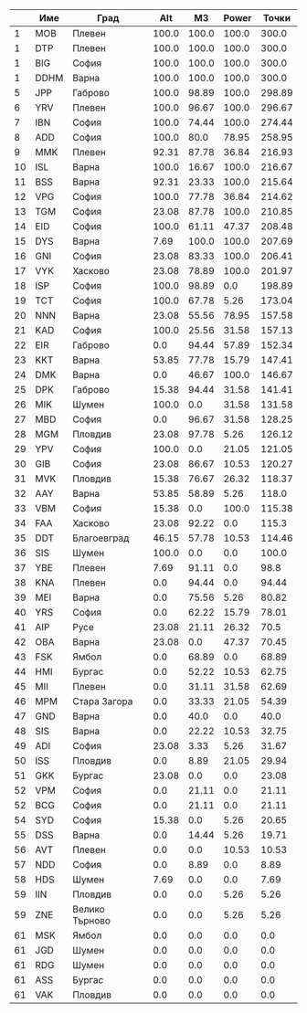 | |Име|Град|Alt|M3|Power|Точки|
|---|---|---|---|---|---|---|
|1|MOB|Плевен|100.0|100.0|100.0|300.0|
|1|DTP|Плевен|100.0|100.0|100.0|300.0|
|1|BIG|София|100.0|100.0|100.0|300.0|
|1|DDHM|Варна|100.0|100.0|100.0|300.0|
|5|JPP|Габрово|100.0|98.89|100.0|298.89|
|6|YRV|Плевен|100.0|96.67|100.0|296.67|
|7|IBN|София|100.0|74.44|100.0|274.44|
|8|ADD|София|100.0|80.0|78.95|258.95|
|9|MMK|Плевен|92.31|87.78|36.84|216.93|
|10|ISL|Варна|100.0|16.67|100.0|216.67|
|11|BSS|Варна|92.31|23.33|100.0|215.64|
|12|VPG|София|100.0|77.78|36.84|214.62|
|13|TGM|София|23.08|87.78|100.0|210.85|
|14|EID|София|100.0|61.11|47.37|208.48|
|15|DYS|Варна|7.69|100.0|100.0|207.69|
|16|GNI|София|23.08|83.33|100.0|206.41|
|17|VYK|Хасково|23.08|78.89|100.0|201.97|
|18|ISP|София|100.0|98.89|0.0|198.89|
|19|TCT|София|100.0|67.78|5.26|173.04|
|20|NNN|Варна|23.08|55.56|78.95|157.58|
|21|KAD|София|100.0|25.56|31.58|157.13|
|22|EIR|Габрово|0.0|94.44|57.89|152.34|
|23|KKT|Варна|53.85|77.78|15.79|147.41|
|24|DMK|Варна|0.0|46.67|100.0|146.67|
|25|DPK|Габрово|15.38|94.44|31.58|141.41|
|26|MIK|Шумен|100.0|0.0|31.58|131.58|
|27|MBD|София|0.0|96.67|31.58|128.25|
|28|MGM|Пловдив|23.08|97.78|5.26|126.12|
|29|YPV|София|100.0|0.0|21.05|121.05|
|30|GIB|София|23.08|86.67|10.53|120.27|
|31|MVK|Пловдив|15.38|76.67|26.32|118.37|
|32|AAY|Варна|53.85|58.89|5.26|118.0|
|33|VBM|София|15.38|0.0|100.0|115.38|
|34|FAA|Хасково|23.08|92.22|0.0|115.3|
|35|DDT|Благоевград|46.15|57.78|10.53|114.46|
|36|SIS|Шумен|100.0|0.0|0.0|100.0|
|37|YBE|Плевен|7.69|91.11|0.0|98.8|
|38|KNA|Плевен|0.0|94.44|0.0|94.44|
|39|MEI|Варна|0.0|75.56|5.26|80.82|
|40|YRS|София|0.0|62.22|15.79|78.01|
|41|AIP|Русе|23.08|21.11|26.32|70.5|
|42|OBA|Варна|23.08|0.0|47.37|70.45|
|43|FSK|Ямбол|0.0|68.89|0.0|68.89|
|44|HMI|Бургас|0.0|52.22|10.53|62.75|
|45|MII|Плевен|0.0|31.11|31.58|62.69|
|46|MPM|Стара Загора|0.0|33.33|21.05|54.39|
|47|GND|Варна|0.0|40.0|0.0|40.0|
|48|SIS|Варна|0.0|22.22|10.53|32.75|
|49|ADI|София|23.08|3.33|5.26|31.67|
|50|ISS|Пловдив|0.0|8.89|21.05|29.94|
|51|GKK|Бургас|23.08|0.0|0.0|23.08|
|52|VPM|София|0.0|21.11|0.0|21.11|
|52|BCG|София|0.0|21.11|0.0|21.11|
|54|SYD|София|15.38|0.0|5.26|20.65|
|55|DSS|Варна|0.0|14.44|5.26|19.71|
|56|AVT|Плевен|0.0|0.0|10.53|10.53|
|57|NDD|София|0.0|8.89|0.0|8.89|
|58|HDS|Шумен|7.69|0.0|0.0|7.69|
|59|IIN|Пловдив|0.0|0.0|5.26|5.26|
|59|ZNE|Велико Търново|0.0|0.0|5.26|5.26|
|61|MSK|Ямбол|0.0|0.0|0.0|0.0|
|61|JGD|Шумен|0.0|0.0|0.0|0.0|
|61|RDG|Шумен|0.0|0.0|0.0|0.0|
|61|ASS|Бургас|0.0|0.0|0.0|0.0|
|61|VAK|Пловдив|0.0|0.0|0.0|0.0|
